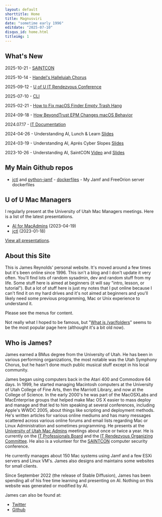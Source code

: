 ```yaml
---
layout: default
shorttitle: Home
title: Magnusviri
date: "sometime early 1996"
editdate: "2025-07-10"
disqus_id: home.html
titleimg: 1
---
```


## What's New

2025-10-21 - [SAINTCON](saintcon2025.html)

2025-10-14 - [Handel's Hallelujah Chorus](hallelujah.html)

2025-09-12 - [U of U IT Rendezvous Conference](https://itcon.utah.edu/)

2025-07-10 - [CLI](cli.html)

2025-02-21 - [How to Fix macOS Finder Empty Trash Hang](https://magnusviri.com/how-to-fix-macos-finder-empty-trash-hang)

2024-09-18 - [How BeyondTrust EPM Changes macOS Behavior](https://stream.lib.utah.edu/index.php?c=details&id=13664)

2024.07.17 - [IT Documentation](https://stream.lib.utah.edu/index.php?c=details&id=13652)

2024-04-26 - Understanding AI, Lunch & Learn [Slides](/dl/lunch-and-learn-2024.pdf)

2024-03-19 - Understanding AI, Aprés Cyber Slopes [Slides](/dl/apres-cyber-slopes-2024.pdf)

2023-10-26 - Understanding AI, SaintCON [Video](https://www.youtube.com/watch?v=kIMOb74dSkU) and [Slides](/dl/ai-saintcon-2023.pdf)

## My Main Github repos

- [jctl](https://github.com/magnusviri/jctl) and [python-jamf](https://github.com/magnusviri/python-jamf) - [dockerfiles](https://github.com/magnusviri/dockerfiles) - My Jamf and FreeOrion server dockerfiles

## U of U Mac Managers

I regularly present at the University of Utah Mac Managers meetings. Here is a list of the latest presentations.

- [AI for MacAdmins](https://stream.lib.utah.edu/index.php?c=details&id=13574) (2023-04-19)
- [jctl](https://stream.lib.utah.edu/index.php?c=details&id=13542) (2023-01-18)

[View all presentations](https://stream.lib.utah.edu/index.php?c=browse&m=results&q=james+reynolds&cat=&sort=newest).

## About this Site

This is James Reynolds' personal website. It's moved around a few times but it's been online since 1996. This isn't a blog and I don't update it very often. You'll find lots of random sysadmin, dev and random stuff from my life. Some stuff here is aimed at beginners (it will say "intro, lesson, or tutorial"). But a lot of stuff here is just my notes that I put online because I can't find it on my hard drives and it's not aimed at beginners and you'll likely need some previous programming, Mac or Unix experience to understand it.

Please see the menus for content.

Not really what I hoped to be famous, but "[What is /var/folders](http://magnusviri.com/what-is-var-folders.html)" seems to be the most popular page here (althought it's a bit old now).

## Who is James?

James earned a BMus degree from the University of Utah. He has been in various performing organizations, the most notable was the Utah Symphony Chorus, but he hasn't done much public musical stuff except in his local community.

James began using computers back in the Atari 400 and Commodore 64 days. In 1999, he started managing Macintosh computers at the University of Utah College of Fine Arts, then the Marriott Library, and now at the College of Science. In the early 2000's he was part of the MacOSXLabs and MacEnterprise groups that helped make Mac OS X easier to mass deploy and manage and that led to him speaking at several conferences, including Apple's WWDC 2005, about things like scripting and deployment methods. He's written articles for various online mediums and has many messages scattered across various online forums and email lists regarding Mac or Linux Administration and sometimes programming. He presents at the [University of Utah Mac Admins](https://apple.lib.utah.edu/) meetings about once or twice a year. He is currently on the [IT Professionals Board](https://itprofessionals.utah.edu/) and the [IT Rendezvous Organizing Committee](https://itcon.utah.edu/). He also is a volunteer for the [SAINTCON](https://www.saintcon.org/) computer security conference.

He currently manages about 150 Mac systems using Jamf and a few ESXi servers and Linux VM's. James also designs and maintains some websites for small clients.

Since September 2022 (the release of Stable Diffusion), James has been spending all of his free time learning and presenting on AI. Nothing on this website was generated or modified by AI.

James can also be found at:

- [Twitter](https://twitter.com/magnusviri)
- [Github](https://github.com/magnusviri)
